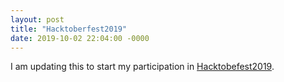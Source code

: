 ```yaml
---
layout: post
title: "Hacktoberfest2019"
date: 2019-10-02 22:04:00 -0000
---
```


I am updating this to start my participation in [Hacktobefest2019](https://hacktoberfest.digitalocean.com).